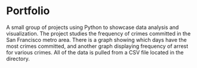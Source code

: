 # Portfolio

A small group of projects using Python to showcase data analysis and visualization. The project studies the frequency of crimes committed in the San Francisco metro area. There is a graph showing which days have the most crimes committed, and another graph displaying frequency of arrest for various crimes. All of the data is pulled from a CSV file located in the directory.
